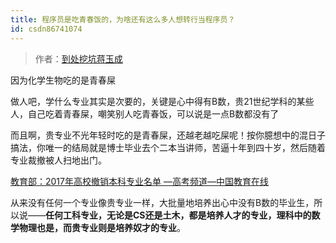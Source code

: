 ```yaml
---
title: 程序员是吃青春饭的，为啥还有这么多人想转行当程序员？
id: csdn86741074
---
```


> 作者：[到处挖坑蒋玉成](https://www.zhihu.com/question/56604024/answer/273549780)

因为化学生物吃的是青春屎

做人吧，学什么专业其实是次要的，关键是心中得有B数，贵21世纪学科的某些人，自己吃着青春屎，嘲笑别人吃青春饭，可以说是一点B数都没有了

而且啊，贵专业不光年轻时吃的是青春屎，还越老越吃屎呢！按你臆想中的混日子搞法，你唯一的结局就是博士毕业去个二本当讲师，苦逼十年到四十岁，然后随着专业裁撤被人扫地出门。

[教育部：2017年高校撤销本科专业名单 ―高考频道―中国教育在线](//link.zhihu.com/?target=http%3A//zhuanye.eol.cn/biangeng/201703/t20170321_1499807.shtml)

从来没有任何一个专业像贵专业一样，大批量地培养出心中没有B数的毕业生，所以说——**任何工科专业，无论是CS还是土木，都是培养人才的专业，理科中的数学物理也是，而贵专业则是培养奴才的专业**。